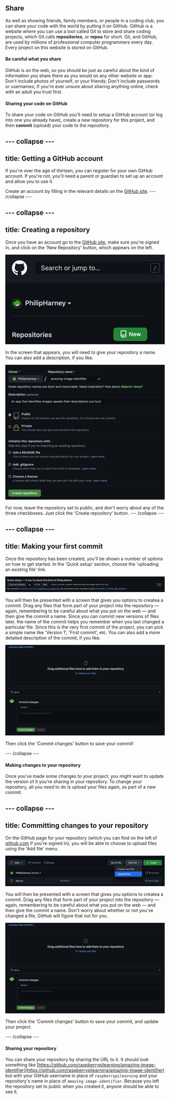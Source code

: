 ## Share

As well as showing friends, family members, or people in a coding club, you can share your code with the world by putting it on GitHub. GitHub is a website where you can use a tool called Git to store and share coding projects, which Git calls **repositories**, or **repos** for short. Git, and GitHub, are used by millions of professional computer programmers every day. Every project on this website is stored on GitHub.

#### Be careful what you share

GitHub is on the web, so you should be just as careful about the kind of information you share there as you would on any other website or app: Don't include photos of yourself, or your friends; Don't include passwords or usernames; If you're ever unsure about sharing anything online, check with an adult you trust first.

#### Sharing your code on GitHub

To share your code on GitHub you'll need to setup a GitHub account (or log into one you already have), create a new repository for this project, and then **commit** (upload) your code to the repository.

--- collapse ---
---
title: Getting a GitHub account
---
If you're over the age of thirteen, you can register for your own GitHub account. If you're not, you'll need a parent or guardian to set up an account and allow you to use it.

Create an account by filling in the relevant details on the [GitHub site](https://github.com/join).
--- /collapse ---

--- collapse ---
---
title: Creating a repository
---

Once you have an account go to the [GitHub site](https://github.com/), make sure you're signed in, and click on the 'New Repository' button, which appears on the left.

![The GitHub 'New Repository' button](images/github_new_repo.png)

In the screen that appears, you will need to give your repository a name. You can also add a description, if you like. 

![The GitHub repository creation form](images/github_project_creation.png)

For now, leave the repository set to public, and don't worry about any of the three checkboxes. Just click the 'Create repository' button. 
--- /collapse ---

--- collapse ---
---
title: Making your first commit
---

Once the repository has been created, you'll be shown a number of options on how to get started. In the 'Quick setup' section, choose the 'uploading an existing file' link.

![The 'Quick setup' section, with the 'uploading an existing file' link highlighted](images/github_upload_link.png)

You will then be presented with a screen that gives you options to createa a commit. Drag any files that form part of your project into the repository — again, remembering to be careful about what you put on the web — and then give the commit a name. Since you can commit new versions of files later, the name of the commit helps you remember when you last changed a particular file. Since this is the very first commit of the project, you can pick a simple name like 'Version 1', 'First commit', etc. You can also add a more detailed description of the commit, if you like.

![The form for creating a commit](images/github_commit.png)

Then click the 'Commit changes' button to save your commit!

--- /collapse ---


#### Making changes to your repository
Once you've made some changes to your project, you might want to update the version of it you're sharing in your repository. To change your repository, all you need to do is upload your files again, as part of a new commit.

--- collapse ---
---
title: Committing changes to your repository
---

On the GitHub page for your repository (which you can find on the left of [github.com](https://github.com) if you're signed in), you will be able to choose to upload files using the 'Add file' menu.

![The 'Add file' menu](images/github_add_file.png)

You will then be presented with a screen that gives you options to createa a commit. Drag any files that form part of your project into the repository — again, remembering to be careful about what you put on the web — and then give the commit a name. Don't worry about whether or not you've changed a file, GitHub will figure that out for you.

![The form for creating a commit](images/github_commit.png)

Then click the 'Commit changes' button to save your commit, and update your project.

--- /collapse ---

#### Sharing your repository

You can share your repository by sharing the URL to it. It should look something like [https://github.com/raspberrypilearning/amazing-image-identifier](https://github.com/raspberrypilearning/amazing-image-identifier) but with your GitHub username in place of `raspberrypilearning` and your repository's name in place of `amazing-image-identifier`. Because you left the repository set to public when you created it, anyone should be able to see it.